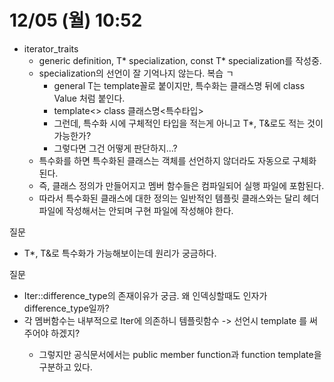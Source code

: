 # 12/05 (월) 10:52

- iterator_traits
	- generic definition, T* specialization, const T* specialization를 작성중.
	- specialization의 선언이 잘 기억나지 않는다. 복습 ㄱ
		- general T는 template<typename T>꼴로 붙이지만, 특수화는 클래스명 뒤에 class Value<int> 처럼 붙인다.
		- template<> class 클래스명<특수타입>
		- 그런데, 특수화 시에 구체적인 타입을 적는게 아니고 T*, T&로도 적는 것이 가능한가?
		- 그렇다면 그건 어떻게 판단하지...?
	- 특수화를 하면 특수화된 클래스는 객체를 선언하지 않더라도 자동으로 구체화된다.
	- 즉, 클래스 정의가 만들어지고 멤버 함수들은 컴파일되어 실행 파일에 포함된다.
	- 따라서 특수화된 클래스에 대한 정의는 일반적인 템플릿 클래스와는 달리 헤더 파일에 작성해서는 안되며 구현 파일에 작성해야 한다.

질문
- T*, T&로 특수화가 가능해보이는데 원리가 궁금하다.

질문
- Iter::difference_type의 존재이유가 궁금. 왜 인덱싱할때도 인자가 difference_type일까?
- 각 멤버함수는 내부적으로 Iter에 의존하니 템플릿함수 -> 선언시 template <Iter>를 써주어야 하겠지?
	- 그렇지만 공식문서에서는 public member function과 function template을 구분하고 있다.
